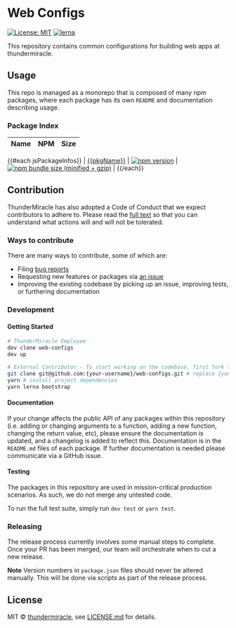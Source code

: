 [comment]: # (NOTE: This file is generated and should not be modify directly. Update `templates/ROOT_README.hbs.md` instead)

# Web Configs

[![License: MIT](https://img.shields.io/badge/License-MIT-green.svg)](LICENSE.md)
[![lerna](https://img.shields.io/badge/maintained%20with-lerna-cc00ff.svg)](https://lernajs.io/)

This repository contains common configurations for building web apps at thundermiracle.

## Usage

This repo is managed as a monorepo that is composed of many npm packages, where each package has its own `README` and documentation describing usage.

### Package Index

| Name | NPM | Size |
| ------- | --- | --- |
{{#each jsPackageInfos}}
| [{{pkgName}}](packages/{{folder}}) | [![npm version](https://badge.fury.io/js/{{pkgNameEncoded}}.svg)](https://badge.fury.io/js/{{pkgNameEncoded}}) | [![npm bundle size (minified + gzip)](https://img.shields.io/bundlephobia/minzip/{{pkgNameEncoded}}.svg)](https://img.shields.io/bundlephobia/minzip/{{pkgNameEncoded}}.svg) |
{{/each}}

## Contribution

ThunderMiracle has also adopted a Code of Conduct that we expect contributors to adhere to. Please read the [full text](./CODE_OF_CONDUCT.md) so that you can understand what actions will and will not be tolerated.

### Ways to contribute

There are many ways to contribute, some of which are:

- Filing [bug reports](https://github.com/thundermiracle/web-configs/issues/new?template=BUG_REPORT.md)
- Requesting new features or packages via [an issue](https://github.com/thundermiracle/web-configs/issues/new/choose)
- Improving the existing codebase by picking up an issue, improving tests, or furthering documentation

### Development

#### Getting Started

```bash
# ThunderMiracle Employee
dev clone web-configs
dev up

# External Contributor - To start working on the codebase, first fork the repo, then clone it
git clone git@github.com:{your-username}/web-configs.git # replace {your-username} with your GitHub handle
yarn # install project dependencies
yarn lerna bootstrap
```

#### Documentation

If your change affects the public API of any packages within this repository (i.e. adding or changing arguments to a function, adding a new function, changing the return value, etc), please ensure the documentation is updated,  and a changelog is added to reflect this. Documentation is in the `README.md` files of each package. If further documentation is needed please communicate via a GitHub issue.

#### Testing

The packages in this repository are used in mission-critical production scenarios. As such, we do not merge any untested code. 

To run the full test suite, simply run `dev test` or `yarn test`.

### Releasing

The release process currently involves some manual steps to complete. Once your PR has been merged, our team will orchestrate when to cut a new release.

**Note** Version numbers in `package.json` files should never be altered manually. This will be done via scripts as part of the release process.

## License

MIT &copy; [thundermiracle](https://thundermiracle.com/), see [LICENSE.md](LICENSE.md) for details.
